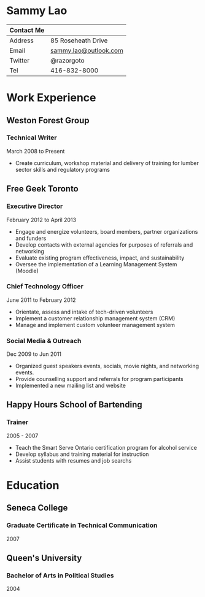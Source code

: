 Sammy Lao
=========

Contact Me ||
--------|-----------------------|
Address | 85 Roseheath Drive    |
Email   | sammy.lao@outlook.com |
Twitter | @razorgoto            |
Tel     | 416-832-8000          |

Work Experience 
=========

## Weston Forest Group

### Technical Writer

March 2008 to Present

- Create curriculum, workshop material and delivery of training for lumber sector skills and regulatory programs

## Free Geek Toronto

### Executive Director

February 2012 to April 2013

- Engage and energize volunteers, board members, partner organizations and funders
- Develop contacts with external agencies for purposes of referrals and networking
- Evaluate existing program effectiveness, impact, and sustainability
- Oversee the implementation of a Learning Management System (Moodle)

### Chief Technology Officer

June 2011 to February 2012

- Orientate, assess and intake of tech-driven volunteers
- Implement a customer relationship management system (CRM)
- Manage and implement custom volunteer management system

### Social Media & Outreach

Dec 2009 to Jun 2011

- Organized guest speakers events, socials, movie nights, and networking events.
- Provide counselling support and referrals for program participants
- Implemented a new mailing list and website

## Happy Hours School of Bartending

### Trainer

2005 - 2007

- Teach the Smart Serve Ontario certification program for alcohol service
- Develop syllabus and training material for instruction
- Assist students with resumes and job searchs


Education
=========

## Seneca College 

### Graduate Certificate in Technical Communication

2007

## Queen's University 

### Bachelor of Arts in Political Studies

2004
